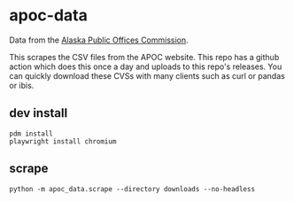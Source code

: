# apoc-data

Data from the [Alaska Public Offices Commission](https://aws.state.ak.us/ApocReports/Campaign/).

This scrapes the CSV files from the APOC website. This repo has a github action
which does this once a day and uploads to this repo's releases.
You can quickly download these CVSs with many clients such as curl
or pandas or ibis.

## dev install

```shell
pdm install
playwright install chromium
```

## scrape

```shell
python -m apoc_data.scrape --directory downloads --no-headless
```